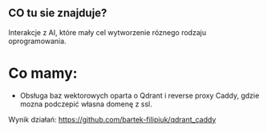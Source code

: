 ## CO tu sie znajduje?

Interakcje z AI, które mały cel wytworzenie róznego rodzaju oprogramowania.

# Co mamy:

* Obsługa baz wektorowych oparta o Qdrant i reverse proxy Caddy, gdzie mozna podczepić własna domenę z ssl.

Wynik działań: https://github.com/bartek-filipiuk/qdrant_caddy
